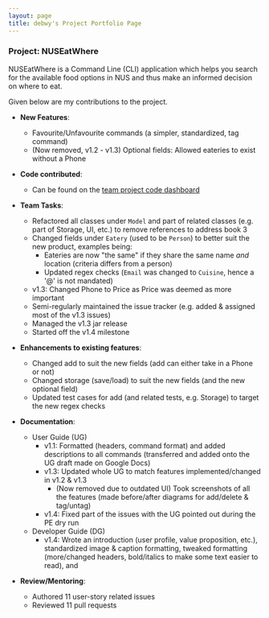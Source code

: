 ```yaml
---
layout: page
title: debwy's Project Portfolio Page
---
```


### Project: NUSEatWhere

NUSEatWhere is a Command Line (CLI) application which helps you search for the available food options in 
NUS and thus make an informed decision on where to eat.

Given below are my contributions to the project.

* **New Features**: 
    * Favourite/Unfavourite commands (a simpler, standardized, tag command)
    * (Now removed, v1.2 - v1.3) Optional fields: Allowed eateries to exist without a Phone

* **Code contributed**: 
    * Can be found on the [team project code dashboard](https://nus-cs2103-ay2223s1.github.io/tp-dashboard/?search=debwy&breakdown=true&sort=groupTitle&sortWithin=title&since=2022-09-16&timeframe=commit&mergegroup=&groupSelect=groupByRepos&checkedFileTypes=docs~functional-code~test-code~other)

* **Team Tasks**:
    * Refactored all classes under `Model` and part of related classes (e.g. part of Storage, UI, etc.) to remove references to address book 3
    * Changed fields under `Eatery` (used to be `Person`) to better suit the new product, examples being:
      * Eateries are now "the same" if they share the same name _and_ location (criteria differs from a person)
      * Updated regex checks (`Email` was changed to `Cuisine`, hence a '@' is not mandated)
    * v1.3: Changed Phone to Price as Price was deemed as more important
    * Semi-regularly maintained the issue tracker (e.g. added & assigned most of the v1.3 issues)
    * Managed the v1.3 jar release
    * Started off the v1.4 milestone

* **Enhancements to existing features**:
    * Changed add to suit the new fields (add can either take in a Phone or not)
    * Changed storage (save/load) to suit the new fields (and the new optional field)
    * Updated test cases for add (and related tests, e.g. Storage) to target the new regex checks

* **Documentation**:
    * User Guide (UG)
        * v1.1: Formatted (headers, command format) and added descriptions to all commands (transferred and added onto the UG draft made on Google Docs)
        * v1.3: Updated whole UG to match features implemented/changed in v1.2 & v1.3
          * (Now removed due to outdated UI) Took screenshots of all the features (made before/after diagrams for add/delete & tag/untag)
        * v1.4: Fixed part of the issues with the UG pointed out during the PE dry run
    * Developer Guide (DG)
        * v1.4: Wrote an introduction (user profile, value proposition, etc.), standardized image & caption formatting, tweaked formatting (more/changed headers, bold/italics to make some text easier to read), and

* **Review/Mentoring**:
    * Authored 11 user-story related issues
    * Reviewed 11 pull requests 

